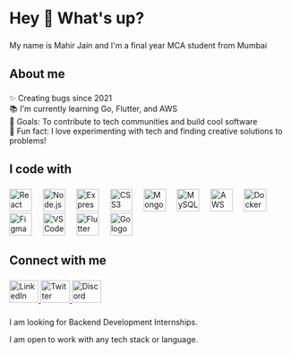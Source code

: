 <h1 align="left">Hey 👋 What's up?</h1>

###

<p align="left">My name is Mahir Jain and I'm a final year MCA student from Mumbai</p>

###

<h2 align="left">About me</h2>

###

<p align="left">
    ✨ Creating bugs since 2021<br>
    📚 I'm currently learning Go, Flutter, and AWS<br>
    🎯 Goals: To contribute to tech communities and build cool software<br>
    🎲 Fun fact: I love experimenting with tech and finding creative solutions to problems!
</p>

###

<h2 align="left">I code with</h2>

###
<div align="left">
    <img src="https://cdn.jsdelivr.net/gh/devicons/devicon/icons/react/react-original.svg" height="40"
        alt="React logo" />
    <img width="12" />
    <img src="https://cdn.jsdelivr.net/gh/devicons/devicon/icons/nodejs/nodejs-original.svg" height="40"
        alt="Node.js logo" />
    <img width="12" />
    <img src="https://cdn.jsdelivr.net/gh/devicons/devicon/icons/express/express-original.svg" height="40"
        alt="Express logo" />
    <img width="12" />
    <img src="https://cdn.jsdelivr.net/gh/devicons/devicon/icons/css3/css3-original.svg" height="40" alt="CSS3 logo" />
    <img width="12" />
    <img src="https://cdn.jsdelivr.net/gh/devicons/devicon/icons/mongodb/mongodb-original.svg" height="40"
        alt="MongoDB logo" />
    <img width="12" />
    <img src="https://cdn.jsdelivr.net/gh/devicons/devicon/icons/mysql/mysql-original.svg" height="40"
        alt="MySQL logo" />
    <img width="12" />
    <img src="https://cdn.jsdelivr.net/gh/devicons/devicon/icons/amazonwebservices/amazonwebservices-original.svg"
        height="40" alt="AWS logo" />
    <img width="12" />
    <img src="https://cdn.jsdelivr.net/gh/devicons/devicon/icons/docker/docker-original.svg" height="40"
        alt="Docker logo" />
    <img width="12" />
    <img src="https://cdn.jsdelivr.net/gh/devicons/devicon/icons/figma/figma-original.svg" height="40"
        alt="Figma logo" />
    <img width="12" />
    <img src="https://cdn.jsdelivr.net/gh/devicons/devicon/icons/vscode/vscode-original.svg" height="40"
        alt="VSCode logo" />
    <img width="12" />
    <img src="https://cdn.jsdelivr.net/gh/devicons/devicon/icons/flutter/flutter-original.svg" height="40"
        alt="Flutter logo" />
    <img width="12" />
    <img src="https://cdn.jsdelivr.net/gh/devicons/devicon/icons/go/go-original.svg" height="40" alt="Go logo" />
</div>


###

<h2 align="left">Connect with me</h2>

###

<div align="left">
    <a href="https://www.linkedin.com/in/mahir-jain-bbbaab221/" target="_blank">
        <img src="https://raw.githubusercontent.com/maurodesouza/profile-readme-generator/master/src/assets/icons/social/linkedin/default.svg"
            width="52" height="40" alt="LinkedIn logo" />
    </a>
    <a href="https://x.com/mahirjain_10" target="_blank">
        <img src="https://raw.githubusercontent.com/maurodesouza/profile-readme-generator/master/src/assets/icons/social/twitter/default.svg"
            width="52" height="40" alt="Twitter logo" />
    </a>
    <a href="https://discord.com/users/mahir0010" target="_blank">
        <img src="https://raw.githubusercontent.com/maurodesouza/profile-readme-generator/master/src/assets/icons/social/discord/default.svg"
            width="52" height="40" alt="Discord logo" />
    </a>
</div>

###

<p align="left">I am looking for Backend Development Internships.</p>
<p align="left">I am open to work with any tech stack or language.</p>
